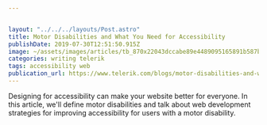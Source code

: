 ```yaml
---


layout: "../../../layouts/Post.astro"
title: Motor Disabilities and What You Need for Accessibility
publishDate: 2019-07-30T12:51:50.915Z
image: ~/assets/images/articles/tb_870x22043dccabe89e4489095165891b587bb6b.png
categories: writing telerik
tags: accessibility web
publication_url: https://www.telerik.com/blogs/motor-disabilities-and-what-you-need-for-accessibility
---
```

Designing for accessibility can make your website better for everyone. In this article, we'll define motor disabilities and talk about web development strategies for improving accessibility for users with a motor disability.
